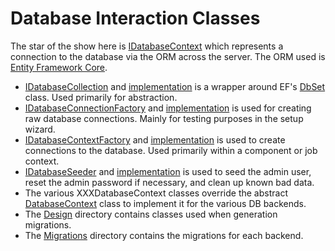 # Database Interaction Classes

The star of the show here is [IDatabaseContext](./IDatabaseContext.cs) which represents a connection to the database via the ORM across the server. The ORM used is [Entity Framework Core](https://docs.microsoft.com/en-us/ef/core/).

- [IDatabaseCollection](./IDatabaseCollection.cs) and [implementation](./DatabaseCollection.cs) is a wrapper around EF's [DbSet<TModel>](https://docs.microsoft.com/en-us/dotnet/api/microsoft.entityframeworkcore.dbset-1?view=efcore-3.1) class. Used primarily for abstraction.
- [IDatabaseConnectionFactory](./IDatabaseConnectionFactory.cs) and [implementation](./DatabaseConnectionFactory.cs) is used for creating raw database connections. Mainly for testing purposes in the setup wizard.
- [IDatabaseContextFactory](./IDatabaseContextFactory.cs) and [implementation](./DatabaseContextFactory.cs) is used to create connections to the database. Used primarily within a component or job context.
- [IDatabaseSeeder](./IDatabaseSeeder.cs) and [implementation](./DatabaseSeeder.cs) is used to seed the admin user, reset the admin password if necessary, and clean up known bad data.
- The various XXXDatabaseContext classes override the abstract [DatabaseContext](./DatabaseContext.cs) class to implement it for the various DB backends.
- The [Design](./Design) directory contains classes used when generation migrations.
- The [Migrations](./Migrations) directory contains the migrations for each backend.
